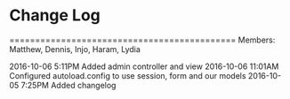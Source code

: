 # Change Log 

============================================
Members: Matthew, Dennis, Injo, Haram, Lydia

2016-10-06  5:11PM Added admin controller and view
2016-10-06 11:01AM Configured autoload.config to use session, form and our models
2016-10-05  7:25PM Added changelog
